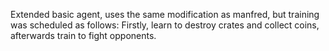 Extended basic agent, uses the same modification as manfred, but training was scheduled as follows: Firstly, learn to destroy crates and collect coins, afterwards train to fight opponents.
